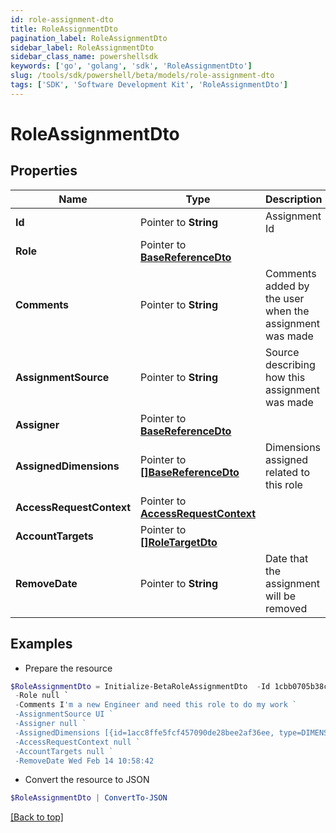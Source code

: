 ```yaml
---
id: role-assignment-dto
title: RoleAssignmentDto
pagination_label: RoleAssignmentDto
sidebar_label: RoleAssignmentDto
sidebar_class_name: powershellsdk
keywords: ['go', 'golang', 'sdk', 'RoleAssignmentDto'] 
slug: /tools/sdk/powershell/beta/models/role-assignment-dto
tags: ['SDK', 'Software Development Kit', 'RoleAssignmentDto']
---
```



# RoleAssignmentDto

## Properties

Name | Type | Description | Notes
------------ | ------------- | ------------- | -------------
**Id** |  Pointer to **String** | Assignment Id | [optional] 
**Role** |  Pointer to [**BaseReferenceDto**](base-reference-dto) |  | [optional] 
**Comments** |  Pointer to **String** | Comments added by the user when the assignment was made | [optional] 
**AssignmentSource** |  Pointer to **String** | Source describing how this assignment was made | [optional] 
**Assigner** |  Pointer to [**BaseReferenceDto**](base-reference-dto) |  | [optional] 
**AssignedDimensions** |  Pointer to [**[]BaseReferenceDto**](base-reference-dto) | Dimensions assigned related to this role | [optional] 
**AccessRequestContext** |  Pointer to [**AccessRequestContext**](access-request-context) |  | [optional] 
**AccountTargets** |  Pointer to [**[]RoleTargetDto**](role-target-dto) |  | [optional] 
**RemoveDate** |  Pointer to **String** | Date that the assignment will be removed | [optional] 

## Examples

- Prepare the resource
```powershell
$RoleAssignmentDto = Initialize-BetaRoleAssignmentDto  -Id 1cbb0705b38c4226b1334eadd8874086 `
 -Role null `
 -Comments I'm a new Engineer and need this role to do my work `
 -AssignmentSource UI `
 -Assigner null `
 -AssignedDimensions [{id=1acc8ffe5fcf457090de28bee2af36ee, type=DIMENSION, name=Northeast region}] `
 -AccessRequestContext null `
 -AccountTargets null `
 -RemoveDate Wed Feb 14 10:58:42
```

- Convert the resource to JSON
```powershell
$RoleAssignmentDto | ConvertTo-JSON
```


[[Back to top]](#) 

